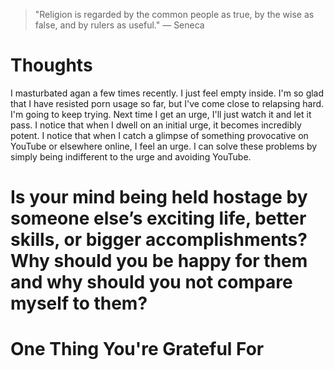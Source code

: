 
> \"Religion is regarded by the common people as true, by the wise as false, and by rulers as useful.\" — Seneca

# Thoughts
I masturbated agan a few times recently. I just feel empty inside. I'm so glad that I have resisted porn usage so far, but I've come close to relapsing hard. I'm going to keep trying. Next time I get an urge, I'll just watch it and let it pass. I notice that when I dwell on an initial urge, it becomes incredibly potent. I notice that when I catch a glimpse of something provocative on YouTube or elsewhere online, I feel  an urge. I can solve these problems by simply being indifferent to the urge and avoiding YouTube.

# Is your mind being held hostage by someone else’s exciting life, better skills, or bigger accomplishments? Why should you be happy for them and why should you not compare myself to them?

# One Thing You're Grateful For

